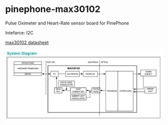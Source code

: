 # pinephone-max30102
Pulse Oximeter and
Heart-Rate sensor board for PinePhone


Intefarce: I2C 


[max30102 datasheet](https://www.analog.com/media/en/technical-documentation/data-sheets/max30102.pdf)


![max30102 system diagram](/support_files/images/system_diagram.JPG)